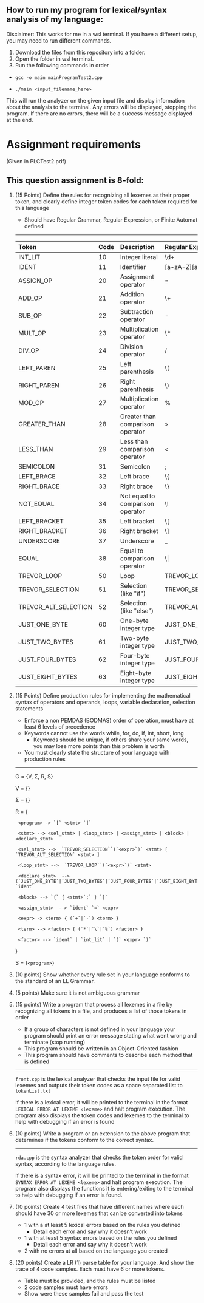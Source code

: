 ## How to run my program for lexical/syntax analysis of my language:
Disclaimer: This works for me in a wsl terminal. If you have a different setup, you may need to run different commands.

1. Download the files from this repository into a folder.
2. Open the folder in wsl terminal.
3. Run the following commands in order

- `gcc -o main mainProgramTest2.cpp`

- `./main <input_filename_here>`

This will run the analyzer on the given input file and display information about the analysis to the terminal. Any errors will be displayed, stopping the program. If there are no errors, there will be a success message displayed at the end.
# Assignment requirements
(Given in PLCTest2.pdf)
## **This question assignment is 8-fold:**
1. (15 Points) Define the rules for recognizing all lexemes as their proper token, and clearly define integer token codes for each token required for this language
    * Should have Regular Grammar, Regular Expression, or Finite Automat defined
    ---
    |Token      |Code   |Description                |Regular Expression     |
    |:---       |:---   |:---                       |:---                   |
    |INT_LIT    |10     |Integer literal            |\d+                    |
    |IDENT      |11     |Identifier                 |[a-zA-Z][a-zA-Z_]{5,7} |
    |ASSIGN_OP  |20     |Assignment operator        |=                      |
    |ADD_OP     |21     |Addition operator          |\\+                    |
    |SUB_OP     |22     |Subtraction operator       |-                      |
    |MULT_OP    |23     |Multiplication operator    |\\*                    |
    |DIV_OP     |24     |Division operator          |/                      |
    |LEFT_PAREN |25     |Left parenthesis           |\\(                    |
    |RIGHT_PAREN|26     |Right parenthesis          |\\)                    |
    |MOD_OP     |27     |Multiplication operator    |%                      |
    |GREATER_THAN|28    |Greater than comparison operator|>                 |
    |LESS_THAN  |29     |Less than comparison operator|<                    |
    |SEMICOLON  |31     |Semicolon                  |;                      |
    |LEFT_BRACE |32     |Left brace                 |\\{                    |
    |RIGHT_BRACE|33     |Right brace                |\\}                    |
    |NOT_EQUAL  |34     |Not equal to comparison operator|\\!               |
    |LEFT_BRACKET|35    |Left bracket               |\\[                    |
    |RIGHT_BRACKET|36   |Right bracket              |\\]                    |
    |UNDERSCORE |37     |Underscore                 |_                      |
    |EQUAL      |38     |Equal to comparison operator|\\\|                  |
    |TREVOR_LOOP|50     |Loop                       |TREVOR_LOOP            |
    |TREVOR_SELECTION|51|Selection (like "if")      |TREVOR_SELECTION       |
    |TREVOR_ALT_SELECTION|52|Selection (like "else")|TREVOR_ALT_SELECTION   |
    |JUST_ONE_BYTE|60   |One-byte integer type      |JUST_ONE_BYTE          |
    |JUST_TWO_BYTES|61  |Two-byte integer type      |JUST_TWO_BYTES         |
    |JUST_FOUR_BYTES|62 |Four-byte integer type     |JUST_FOUR_BYTES        |
    |JUST_EIGHT_BYTES|63|Eight-byte integer type    |JUST_EIGHT_BYTES       |

2. (15 Points) Define production rules for implementing the mathematical syntax of operators and operands, loops, variable declaration, selection statements
    * Enforce a non PEMDAS (BODMAS) order of operation, must have at least 6 levels of precedence
    * Keywords cannot use the words while, for, do, if, int, short, long
        * Keywords should be unique, if others share your same words, you may lose more points than this problem is worth
    * You must clearly state the structure of your language with production rules
    ---
    G = {V, Σ, R, S}

    V = {}
    
    Σ = {}
    
    R = {
        
        <program> -> `[` <stmt> `]`
        
        <stmt> --> <sel_stmt> | <loop_stmt> | <assign_stmt> | <block> | <declare_stmt>
        
        <sel_stmt> -->  `TREVOR_SELECTION``(`<expr>`)` <stmt> [ `TREVOR_ALT_SELECTION` <stmt> ]
        
        <loop_stmt> -->  `TREVOR_LOOP``(`<expr>`)` <stmt> 
        
        <declare_stmt>  --> (`JUST_ONE_BYTE`|`JUST_TWO_BYTES`|`JUST_FOUR_BYTES`|`JUST_EIGHT_BYTES`) `ident`

        <block> --> `{` { <stmt>`;` } `}`
        
        <assign_stmt>  --> `ident` `=` <expr>
        
        <expr> -> <term> { (`+`|`-`) <term> }
        
        <term> --> <factor> { (`*`|`\`|`%`) <factor> }

        <factor> --> `ident` | `int_lit` | `(` <expr> `)`

    }
    
    S = {`<program>`}
    
3. (10 points) Show whether every rule set in your language conforms to the standard of an LL Grammar.
4. (5 points) Make sure it is not ambiguous grammar
5. (15 points) Write a program that process all lexemes in a file by recognizing all tokens in a file, and produces a list of those tokens in order
    * If a group of characters is not defined in your language your program should print an error message stating what went wrong and terminate (stop running)
    * This program should be written in an Object-Oriented fashion
    * This program should have comments to describe each method that is defined
    ---
    `front.cpp` is the lexical analyzer that checks the input file for valid lexemes and outputs their token codes as a space separated list to `tokenList.txt`

    If there is a lexical error, it will be printed to the terminal in the format `LEXICAL ERROR AT LEXEME <lexeme>` and halt program execution. The program also displays the token codes and lexemes to the terminal to help with debugging if an error is found
6. (10 points) Write a program or an extension to the above program that determines if the tokens conform to the correct syntax.
    ***
    `rda.cpp` is the syntax analyzer that checks the token order for valid syntax, according to the language rules.

    If there is a syntax error, it will be printed to the terminal in the format `SYNTAX ERROR AT LEXEME <lexeme>` and halt program execution. The program also displays the functions it is entering/exiting to the terminal to help with debugging if an error is found.
7. (10 points) Create 4 test files that have different names where each should have 30 or more lexemes that can be converted into tokens
    * 1 with a at least 5 lexical errors based on the rules you defined
        * Detail each error and say why it doesn’t work
    * 1 with at least 5 syntax errors based on the rules you defined
        * Detail each error and say why it doesn’t work
    * 2 with no errors at all based on the language you created
8. (20 points) Create a LR (1) parse table for your language. And show the trace of 4 code samples. Each must have 6 or more tokens.
    * Table must be provided, and the rules must be listed
    * 2 code samples must have errors
    * Show were these samples fail and pass the test


